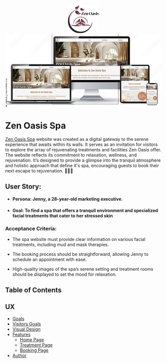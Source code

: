 <div align="center">
  <img src="assets/images/spa-logo-text.webp" style="background-color:rgb(244, 246, 245); border-radius: 10px; width: 100px" alt="Zen Spa Logo">
</div>
<div align="center">
  <img src="assets/images/spa-devices.png" style="background-color:black" alt="Home page of Zen Spa">
</div>

# Zen Oasis Spa

[Zen Oasis Spa](https://samatkinsonmodeste.github.io/ci-p-one-zen-oasis-spa/index.html) website was created as a digital gateway to the serene experience that awaits within its walls. It serves as an invitation for visitors to explore the array of rejuvenating treatments and facilities Zen Oasis offer. The website reflects its commitment to relaxation, wellness, and rejuvenation. It’s designed to provide a glimpse into the tranquil atmosphere and holistic approach that define it's spa, encouraging guests to book their next escape to rejuvenation. 🌸💆‍♀️

## User Story:

- #### Persona: Jenny, a 28-year-old marketing executive.
- #### Goal: To find a spa that offers a tranquil environment and specialized facial treatments that cater to her stressed skin

### Acceptance Criteria:

- The spa website must provide clear information on various facial treatments, including mud and mask therapies.

- The booking process should be straightforward, allowing Jenny to schedule an appointment with ease.

- High-quality images of the spa’s serene setting and treatment rooms should be displayed to set the mood for relaxation.

## Table of Contents

## UX

- [Goals](#goals)
- [Visitors Goals](#visitors-goals)
- [Visual Design](#visual-design)
- [Features](#features)
  - [Home Page](#home-page)
  - [Treatment Page](#treatment-page)
  - [Booking Page ](#booking-page)
- [Author](#author)
